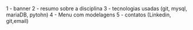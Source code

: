 1 - banner 
2 - resumo sobre a disciplina 
3 - tecnologias usadas (git, mysql, mariaDB, pytohn)
4 - Menu com modelagens 
5 - contatos (Linkedin, git,email)
